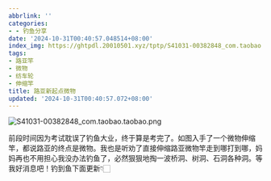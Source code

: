 ```yaml
---
abbrlink: ''
categories:
- - 钓鱼分享
date: '2024-10-31T00:40:57.048514+08:00'
index_img: https://ghtpdl.20010501.xyz/tptp/S41031-00382848_com.taobao.taobao.png
tags:
- 路亚竿
- 微物
- 纺车轮
- 伸缩竿
title: 路亚新起点微物
updated: '2024-10-31T00:40:57.072+08:00'
---
```

![S41031-00382848_com.taobao.taobao.png](https://ghtpdl.20010501.xyz/tptp/S41031-00382848_com.taobao.taobao.png)

前段时间因为考试耽误了钓鱼大业，终于算是考完了。如图入手了一个微物伸缩竿，都说路亚的终点是微物。我也是听劝了直接伸缩路亚微物竿走到哪打到哪，妈妈再也不用担心我没办法钓鱼了，必然狠狠地掏一波桥洞、树洞、石洞各种洞。等我好消息吧！钓到鱼下面更新👇🏻
